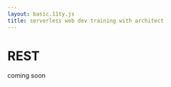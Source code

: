 ```yaml
---
layout: basic.11ty.js
title: serverless web dev training with architect
---
```


# REST

coming soon
